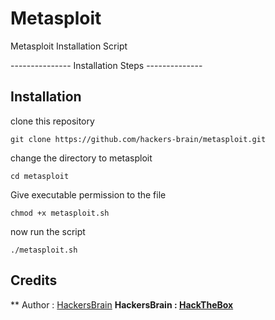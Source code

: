 # Metasploit
Metasploit Installation Script


--------------- Installation Steps --------------

## Installation

clone this repository
```
git clone https://github.com/hackers-brain/metasploit.git
```
change the directory to metasploit
```
cd metasploit
```
Give executable permission to the file
```
chmod +x metasploit.sh
```
now run the script
```
./metasploit.sh
```

## Credits
** Author : [HackersBrain](https://github.com/hacker-brain/)
**HackersBrain : [HackTheBox](http://www.hackthebox.eu/badge/image/303514)**

